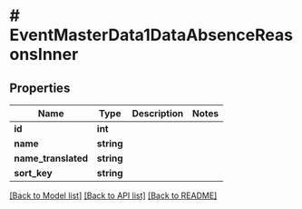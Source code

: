 # # EventMasterData1DataAbsenceReasonsInner

## Properties

Name | Type | Description | Notes
------------ | ------------- | ------------- | -------------
**id** | **int** |  |
**name** | **string** |  |
**name_translated** | **string** |  |
**sort_key** | **string** |  |

[[Back to Model list]](../../README.md#models) [[Back to API list]](../../README.md#endpoints) [[Back to README]](../../README.md)
